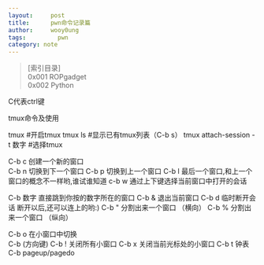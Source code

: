 ```yaml
---
layout:		post
title:		pwn命令记录篇
author:		wooy0ung
tags:		  pwn
category: note
---
```



>[索引目录]  
>0x001 ROPgadget  
>0x002 Python  
<!-- more -->



C代表ctrl键

tmux命令及使用
 
tmux #开启tmux
tmux ls #显示已有tmux列表（C-b s）
tmux attach-session -t 数字 #选择tmux
 
C-b c 创建一个新的窗口    
C-b n 切换到下一个窗口
C-b p 切换到上一个窗口
C-b l 最后一个窗口,和上一个窗口的概念不一样哟,谁试谁知道
c-b w 通过上下键选择当前窗口中打开的会话
 
C-b 数字 直接跳到你按的数字所在的窗口
C-b & 退出当前窗口
C-b d 临时断开会话 断开以后,还可以连上的哟:)
C-b " 分割出来一个窗口 （横向）
C-b % 分割出来一个窗口 （纵向）
 
C-b o 在小窗口中切换    
C-b (方向键)
C-b ! 关闭所有小窗口
C-b x 关闭当前光标处的小窗口
C-b t 钟表
C-b pageup/pagedo